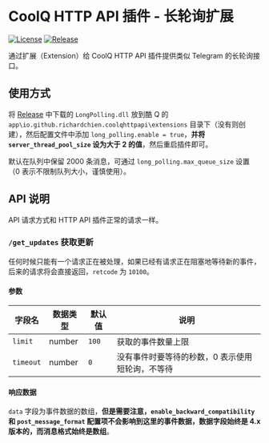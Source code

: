 # CoolQ HTTP API 插件 - 长轮询扩展

[![License](https://img.shields.io/badge/license-MIT%20License-blue.svg)](LICENSE)
[![Release](https://img.shields.io/github/release/richardchien/cqhttp-ext-long-polling.svg)](https://github.com/richardchien/cqhttp-ext-long-polling/releases)

通过扩展（Extension）给 CoolQ HTTP API 插件提供类似 Telegram 的长轮询接口。

## 使用方式

将 [Release](https://github.com/richardchien/cqhttp-ext-long-polling/releases) 中下载的 `LongPolling.dll` 放到酷 Q 的 `app\io.github.richardchien.coolqhttpapi\extensions` 目录下（没有则创建），然后配置文件中添加 `long_polling.enable = true`，**并将 `server_thread_pool_size` 设为大于 2 的值**，然后重启插件即可。

默认在队列中保留 2000 条消息，可通过 `long_polling.max_queue_size` 设置（0 表示不限制队列大小，谨慎使用）。

## API 说明

API 请求方式和 HTTP API 插件正常的请求一样。

### `/get_updates` 获取更新

任何时候只能有一个请求正在被处理，如果已经有请求正在阻塞地等待新的事件，后来的请求将会直接返回，`retcode` 为 `10100`。

#### 参数

| 字段名 | 数据类型 | 默认值 | 说明 |
| ----- | ------- | ----- | --- |
| `limit` | number | `100` | 获取的事件数量上限 |
| `timeout` | number | `0` | 没有事件时要等待的秒数，0 表示使用短轮询，不等待 |

#### 响应数据

`data` 字段为事件数据的数组，**但是需要注意，`enable_backward_compatibility` 和 `post_message_format` 配置项不会影响到这里的事件数据，数据字段始终是 4.x 版本的，而消息格式始终是数组**。

